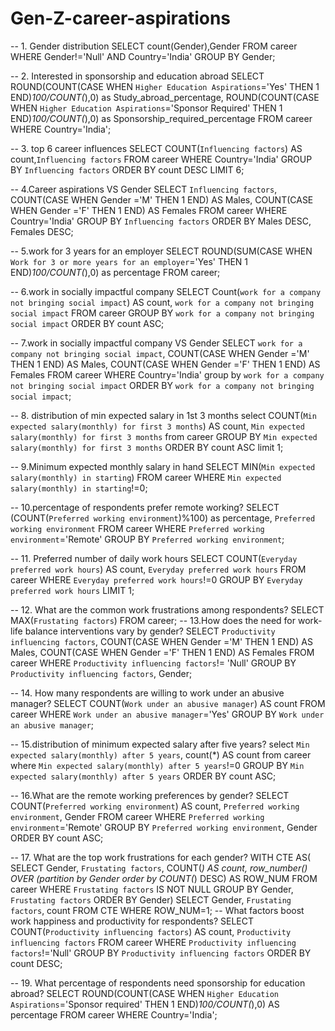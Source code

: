 # Gen-Z-career-aspirations
-- 1. Gender distribution
SELECT count(Gender),Gender FROM career
WHERE Gender!='Null' AND Country='India'
GROUP BY Gender;

-- 2. Interested in sponsorship and education abroad
SELECT ROUND(COUNT(CASE WHEN `Higher Education Aspirations`='Yes' THEN 1 END)*100/COUNT(*),0) as
Study_abroad_percentage,
ROUND(COUNT(CASE WHEN `Higher Education Aspirations`='Sponsor Required' THEN 1 END)*100/COUNT(*),0) as
Sponsorship_required_percentage
FROM career
WHERE Country='India';

-- 3. top 6 career influences
SELECT COUNT(`Influencing factors`) AS count,`Influencing factors` FROM career
WHERE Country='India'
GROUP BY `Influencing factors`
ORDER BY count DESC
LIMIT 6;

-- 4.Career aspirations VS Gender
SELECT `Influencing factors`,
COUNT(CASE WHEN Gender ='M' THEN 1 END) AS Males,
COUNT(CASE WHEN Gender ='F' THEN 1 END) AS Females
FROM career
WHERE Country='India'
GROUP BY `Influencing factors`
ORDER BY Males DESC, Females DESC;

-- 5.work for 3 years for an employer
SELECT ROUND(SUM(CASE WHEN `Work for 3 or more years for an employer`='Yes' THEN 1 END)*100/COUNT(*),0) as
percentage
FROM career;

-- 6.work in socially impactful company
SELECT Count(`work for a company not bringing social impact`) AS count, `work for a company not bringing social impact`
FROM career
GROUP BY `work for a company not bringing social impact`
ORDER BY count ASC;

-- 7.work in socially impactful company VS Gender
SELECT `work for a company not bringing social impact`,
COUNT(CASE WHEN Gender ='M' THEN 1 END) AS Males,
COUNT(CASE WHEN Gender ='F' THEN 1 END) AS Females
FROM career
WHERE Country='India'
group by `work for a company not bringing social impact`
ORDER BY `work for a company not bringing social impact`;

-- 8. distribution of min expected salary in 1st 3 months
select COUNT(`Min expected salary(monthly) for first 3 months`) AS count, `Min expected salary(monthly) for first 3 months`
from career
GROUP BY `Min expected salary(monthly) for first 3 months`
ORDER BY count ASC
limit 1;

-- 9.Minimum expected monthly salary in hand
SELECT MIN(`Min expected salary(monthly) in starting`)
FROM career
WHERE `Min expected salary(monthly) in starting`!=0;

-- 10.percentage of respondents prefer remote working?
SELECT (COUNT(`Preferred working environment`)%100) as percentage, `Preferred working environment`
FROM career
WHERE `Preferred working environment`='Remote'
GROUP BY `Preferred working environment`;

-- 11. Preferred number of daily work hours
SELECT COUNT(`Everyday preferred work hours`) AS count, `Everyday preferred work hours`
FROM career
WHERE `Everyday preferred work hours`!=0
GROUP BY `Everyday preferred work hours`
LIMIT 1;

-- 12. What are the common work frustrations among respondents?
SELECT MAX(`Frustating factors`) FROM career;
-- 13.How does the need for work-life balance interventions vary by gender?
SELECT `Productivity influencing factors`,
COUNT(CASE WHEN Gender ='M' THEN 1 END) AS Males,
COUNT(CASE WHEN Gender ='F' THEN 1 END) AS Females
FROM career
WHERE `Productivity influencing factors`!= 'Null'
GROUP BY `Productivity influencing factors`, Gender;

-- 14. How many respondents are willing to work under an abusive manager?
SELECT COUNT(`Work under an abusive manager`) AS count
FROM career
WHERE `Work under an abusive manager`='Yes'
GROUP BY `Work under an abusive manager`;

-- 15.distribution of minimum expected salary after five years?
select `Min expected salary(monthly) after 5 years`,
count(*) AS count
from career
where `Min expected salary(monthly) after 5 years`!=0
GROUP BY `Min expected salary(monthly) after 5 years`
ORDER BY count ASC;

-- 16.What are the remote working preferences by gender?
SELECT COUNT(`Preferred working environment`) AS count, `Preferred working environment`, Gender
FROM career
WHERE `Preferred working environment`='Remote'
GROUP BY `Preferred working environment`, Gender
ORDER BY count ASC;

-- 17. What are the top work frustrations for each gender?
WITH CTE AS(
SELECT Gender, `Frustating factors`, COUNT(*) AS count,
row_number() OVER (partition by Gender order by COUNT(*) DESC) AS ROW_NUM
FROM career
WHERE `Frustating factors` IS NOT NULL
GROUP BY Gender, `Frustating factors`
ORDER BY Gender)
SELECT Gender, `Frustating factors`, count
FROM CTE
WHERE ROW_NUM=1;
-- What factors boost work happiness and productivity for respondents?
SELECT COUNT(`Productivity influencing factors`) AS count, `Productivity influencing factors`
FROM career
WHERE `Productivity influencing factors`!='Null'
GROUP BY `Productivity influencing factors`
ORDER BY count DESC;

-- 19. What percentage of respondents need sponsorship for education abroad?
SELECT ROUND(COUNT(CASE WHEN `Higher Education Aspirations`='Sponsor required' THEN 1 END)*100/COUNT(*),0)
AS percentage
FROM career
WHERE Country='India';
